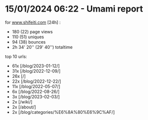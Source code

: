 # 15/01/2024 06:22 - Umami report
for www.shifeiti.com [24h] :

 - 180 (22) page views
 - 110 (51) uniques
 - 94 (38) bounces
 - 2h 34' 20'' (29' 40'') totaltime


top 10 urls:
 - 61x [/blog/2023-01-12/]
 - 31x [/blog/2022-12-09/]
 - 26x [/]
 - 22x [/blog/2022-12-22/]
 - 11x [/blog/2022-05-07/]
 - 6x [/blog/2022-08-26/]
 - 3x [/blog/2023-02-03/]
 - 2x [/wiki/]
 - 2x [/about/]
 - 2x [/blog/categories/%E6%8A%80%E6%9C%AF/]


